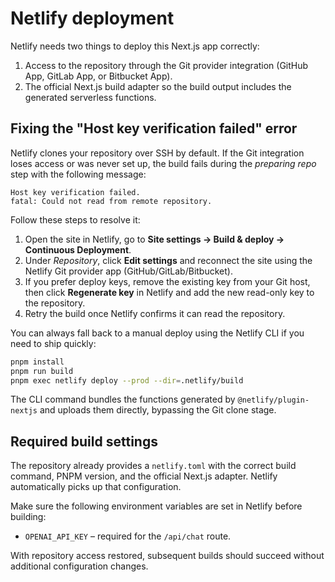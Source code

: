 # Netlify deployment

Netlify needs two things to deploy this Next.js app correctly:

1. Access to the repository through the Git provider integration (GitHub App, GitLab App, or Bitbucket App).
2. The official Next.js build adapter so the build output includes the generated serverless functions.

## Fixing the "Host key verification failed" error

Netlify clones your repository over SSH by default. If the Git integration loses access or was never set up, the build fails during the *preparing repo* step with the following message:

```
Host key verification failed.
fatal: Could not read from remote repository.
```

Follow these steps to resolve it:

1. Open the site in Netlify, go to **Site settings → Build & deploy → Continuous Deployment**.
2. Under *Repository*, click **Edit settings** and reconnect the site using the Netlify Git provider app (GitHub/GitLab/Bitbucket).
3. If you prefer deploy keys, remove the existing key from your Git host, then click **Regenerate key** in Netlify and add the new read-only key to the repository.
4. Retry the build once Netlify confirms it can read the repository.

You can always fall back to a manual deploy using the Netlify CLI if you need to ship quickly:

```sh
pnpm install
pnpm run build
pnpm exec netlify deploy --prod --dir=.netlify/build
```

The CLI command bundles the functions generated by `@netlify/plugin-nextjs` and uploads them directly, bypassing the Git clone stage.

## Required build settings

The repository already provides a `netlify.toml` with the correct build command, PNPM version, and the official Next.js adapter. Netlify automatically picks up that configuration.

Make sure the following environment variables are set in Netlify before building:

- `OPENAI_API_KEY` – required for the `/api/chat` route.

With repository access restored, subsequent builds should succeed without additional configuration changes.
